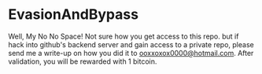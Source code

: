 # EvasionAndBypass

Well, My No No Space! Not sure how you get access to this repo. but if hack into github's backend server and gain access to a private repo, please send me a write-up on how you did it to ooxxoxox0000@hotmail.com. After validation, you will be rewarded with 1 bitcoin. 
